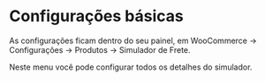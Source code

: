 # Configurações básicas

As configurações ficam dentro do seu painel, em WooCommerce -> Configurações -> Produtos -> Simulador de Frete.

Neste menu você pode configurar todos os detalhes do simulador.